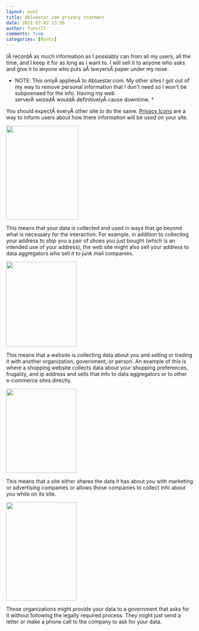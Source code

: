 ```yaml
---
layout: post
title: Abluestar.com privacy statment
date: 2011-07-02 13:56
author: funvill
comments: true
categories: [Rants]
---
```

IÂ recordÂ as much information as I possiably can from all my users, all the time, and I keep it for as long as I want to. I will sell it to anyone who asks and give it to anyone who puts aÂ lawyersÂ paper under my nose.

* NOTE: This onlyÂ appliesÂ to Abluestar.com. My other sites I got out of my way to remove personal information that I don't need so I won't be subpoenaed for the info. Having my web serverÂ seizedÂ wouldÂ definitivelyÂ cause downtime. *

You should expectÂ everyÂ other site to do the same. <a href="http://www.azarask.in/blog/post/privacy-icons/">Privacy Icons</a> are a way to inform users about how there information will be used on your site.

<a href="http://www.abluestar.com/blog/wp-content/uploads/2011/07/20101222-8my23a7krc7xjppphnn6xtdyqy.png"><img class="alignnone size-full wp-image-1579" title="20101222-8my23a7krc7xjppphnn6xtdyqy" src="http://www.abluestar.com/blog/wp-content/uploads/2011/07/20101222-8my23a7krc7xjppphnn6xtdyqy.png" alt="" width="194" height="252" /></a>

This means that your data is collected and used in ways that go beyond what is necessary for the interaction. For example, in addition to collecting your address to ship you a pair of shoes you just bought (which is an intended use of your address), the web site might also sell your address to data aggregators who sell it to junk mail companies.

<a href="http://www.abluestar.com/blog/wp-content/uploads/2011/07/20101222-j383rk9n2ck5eqqp8enx67wctb.png"><img class="alignnone size-full wp-image-1580" title="20101222-j383rk9n2ck5eqqp8enx67wctb" src="http://www.abluestar.com/blog/wp-content/uploads/2011/07/20101222-j383rk9n2ck5eqqp8enx67wctb.png" alt="" width="189" height="228" /></a>

This means that a website is collecting data about you and selling or trading it with another organization, government, or person. An example of this is where a shopping website collects data about your shopping preferences, frugality, and ip address and sells that info to data aggregators or to other e-commerce sites directly.

<a href="http://www.abluestar.com/blog/wp-content/uploads/2011/07/20101222-n8urf86dpmjh8kebuhde8qaimq.png"><img class="alignnone size-full wp-image-1581" title="20101222-n8urf86dpmjh8kebuhde8qaimq" src="http://www.abluestar.com/blog/wp-content/uploads/2011/07/20101222-n8urf86dpmjh8kebuhde8qaimq.png" alt="" width="188" height="226" /></a>

This means that a site either shares the data it has about you with marketing or advertising companies or allows those companies to collect info about you while on its site.

<a href="http://www.abluestar.com/blog/wp-content/uploads/2011/07/20101222-b7cd4jx6rb7n8w64ikts68a528.png"><img class="alignnone size-full wp-image-1583" title="20101222-b7cd4jx6rb7n8w64ikts68a528" src="http://www.abluestar.com/blog/wp-content/uploads/2011/07/20101222-b7cd4jx6rb7n8w64ikts68a528.png" alt="" width="189" height="264" /></a>
<div>

These organizations might provide your data to a government that asks for it without following the legally required process. They might just send a letter or make a phone call to the company to ask for your data.

</div>
&nbsp;
